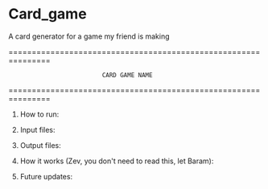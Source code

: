 # Card_game
A card generator for a game my friend is making

===============================================================

			                  CARD GAME NAME

===============================================================

1) How to run:

2) Input files:

3) Output files:

4) How it works (Zev, you don't need to read this, let Baram):

5) Future updates:
